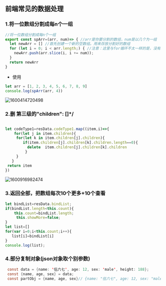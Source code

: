 ## 前端常见的数据处理

### 1.将一位数组分割成每n个一组

```javascript
//将一位数组分割成每n个一组
export const spArr=(arr, num)=> { //arr是你要分割的数组，num是以几个为一组
  let newArr = [] //首先创建一个新的空数组。用来存放分割好的数组
  for (let i = 0; i < arr.length;) { //注意：这里与for循环不太一样的是，没有i++
    newArr.push(arr.slice(i, i += num));
  }
  return newArr
}
```

+ 使用

```javascript
let arr = [1, 2, 3, 4, 5, 6, 7, 8, 9]
console.log(spArr(arr, 4))
```

![1600414720498](C:\Users\Administrator\AppData\Roaming\Typora\typora-user-images\1600414720498.png)

### 2.删 第三级的"children": []*/

```javascript

let codeType1=resData.codeType1.map((item,i)=>{
    for(let j in item.children){
     for(let k in item.children[j].children){
        if(item.children[j].children[k].children.length==0){
          delete  item.children[j].children[k].children
         }
     }
   }
 return item
})
```

![1600916982474](C:\Users\Administrator\AppData\Roaming\Typora\typora-user-images\1600916982474.png)

### 3.返回全部，把数组每次10个更多+10个查看

```javascript
let bindList=resData.bindList;
if(bindList.length<this.count){
    this.count=bindList.length;
     this.showMore=false;
}
let list=[]
for(var i=0;i<this.count;i++){
   list[i]=bindList[i]
}
console.log(list);
```



### 4.部分复制对象(json对象取个别参数)

```JAVA
 const data = {name: '伍六七', age: 12, sex: 'male', height: 188};
 const {name, age, sex} = data;
 const partObj = {name, age, sex}// {name: "伍六七", age: 12, sex: "male"}
```

